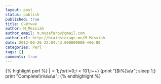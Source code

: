 ```yaml
---
layout: post
status: publish
published: true
title: Счётчик
author: M_Messiah
author_email: m.muzafarov@gmail.com
author_url: http://brainstorage.me/M_Messiah
date: 2012-06-26 22:04:43.000000000 +06:00
categories: Perl
tags: []
comments: true
---
```

{% highlight perl %}
$|=1;
for ($i=0;$i<101;$i++) {print "[$i%]\a\r"; sleep 1;}
print "Complete!\n\a\a\a";
{% endhighlight %}

